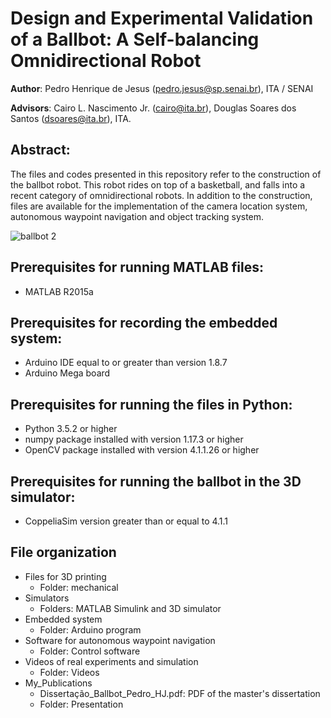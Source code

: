 # Design and Experimental Validation of a Ballbot: A Self-balancing Omnidirectional Robot

**Author**: Pedro Henrique de Jesus (pedro.jesus@sp.senai.br), ITA / SENAI 

**Advisors**: Cairo L. Nascimento Jr. (cairo@ita.br), Douglas Soares dos Santos (dsoares@ita.br), ITA.

## Abstract:
The files and codes presented in this repository refer to the construction of the ballbot robot. This robot rides on top of a basketball, and falls into a recent category of omnidirectional robots. In addition to the construction, files are available for the implementation of the camera location system, autonomous waypoint navigation and object tracking system.

![ballbot 2](https://user-images.githubusercontent.com/3063514/201651406-1c761805-a4a0-42cf-a53c-476c11f9630e.png)


## Prerequisites for running MATLAB files:
- MATLAB R2015a

## Prerequisites for recording the embedded system:
- Arduino IDE equal to or greater than version 1.8.7
- Arduino Mega board

## Prerequisites for running the files in Python:
- Python 3.5.2 or higher
- numpy package installed with version 1.17.3 or higher
- OpenCV package installed with version 4.1.1.26 or higher

## Prerequisites for running the ballbot in the 3D simulator:
- CoppeliaSim version greater than or equal to 4.1.1

## File organization
- Files for 3D printing
  - Folder: mechanical
- Simulators
  - Folders: MATLAB Simulink and 3D simulator
- Embedded system
  - Folder: Arduino program
- Software for autonomous waypoint navigation
  - Folder: Control software
- Videos of real experiments and simulation
  - Folder: Videos
- My_Publications
  - Dissertação_Ballbot_Pedro_HJ.pdf: PDF of the master's dissertation
  - Folder: Presentation
